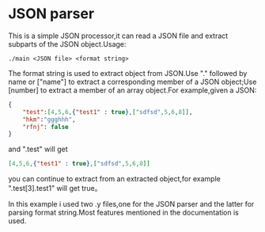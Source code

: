 # JSON parser

This is a simple JSON processor,it can read a JSON file and extract subparts of the JSON object.Usage:
```shell
./main <JSON file> <format string>
```
The format string is used to extract object from JSON.Use "." followed by name or \["name"\] to extract a corresponding member of a JSON object;Use \[number\] to extract a member of an array object.For example,given a JSON:
```json
{
	"test":[4,5,6,{"test1" : true},["sdfsd",5,6,8]],
	"hkm":"ggghhh",
	"rfnj": false
}
```
and ".test" will get
```json
[4,5,6,{"test1" : true},["sdfsd",5,6,8]]
```
you can continue to extract from an extracted object,for example ".test[3].test1" will get true。

In this example i used two .y files,one for the JSON parser and the latter for parsing format string.Most features mentioned in the documentation is used.
